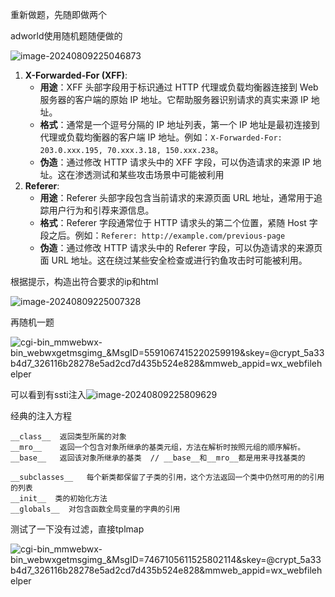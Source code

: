 重新做题，先随即做两个

adworld使用随机题随便做的



![image-20240809225046873](C:\Users\10649\AppData\Roaming\Typora\typora-user-images\image-20240809225046873.png)

1. **X-Forwarded-For (XFF)**:
   - **用途**：XFF 头部字段用于标识通过 HTTP 代理或负载均衡器连接到 Web 服务器的客户端的原始 IP 地址。它帮助服务器识别请求的真实来源 IP 地址。
   - **格式**：通常是一个逗号分隔的 IP 地址列表，第一个 IP 地址是最初连接到代理或负载均衡器的客户端 IP 地址。例如：`X-Forwarded-For: 203.0.xxx.195, 70.xxx.3.18, 150.xxx.238`。
   - **伪造**：通过修改 HTTP 请求头中的 XFF 字段，可以伪造请求的来源 IP 地址。这在渗透测试和某些攻击场景中可能被利用
2. **Referer**:
   - **用途**：Referer 头部字段包含当前请求的来源页面 URL 地址，通常用于追踪用户行为和引荐来源信息。
   - **格式**：Referer 字段通常位于 HTTP 请求头的第二个位置，紧随 Host 字段之后。例如：`Referer: http://example.com/previous-page`
   - **伪造**：通过修改 HTTP 请求头中的 Referer 字段，可以伪造请求的来源页面 URL 地址。这在绕过某些安全检查或进行钓鱼攻击时可能被利用。

根据提示，构造出符合要求的ip和html

![image-20240809225007328](C:\Users\10649\AppData\Roaming\Typora\typora-user-images\image-20240809225007328.png)

再随机一题

![_cgi-bin_mmwebwx-bin_webwxgetmsgimg__&MsgID=5591067415220259919&skey=@crypt_5a33b4d7_326116b28278e5ad2cd7d435b524e828&mmweb_appid=wx_webfilehelper](W:\download\_cgi-bin_mmwebwx-bin_webwxgetmsgimg__&MsgID=5591067415220259919&skey=@crypt_5a33b4d7_326116b28278e5ad2cd7d435b524e828&mmweb_appid=wx_webfilehelper.jpg)



可以看到有ssti注入![image-20240809225809629](C:\Users\10649\AppData\Roaming\Typora\typora-user-images\image-20240809225809629.png)



经典的注入方程

```
__class__  返回类型所属的对象
__mro__    返回一个包含对象所继承的基类元组，方法在解析时按照元组的顺序解析。
__base__   返回该对象所继承的基类  // __base__和__mro__都是用来寻找基类的

__subclasses__   每个新类都保留了子类的引用，这个方法返回一个类中仍然可用的的引用的列表
__init__  类的初始化方法
__globals__  对包含函数全局变量的字典的引用
```

测试了一下没有过滤，直接tplmap

![_cgi-bin_mmwebwx-bin_webwxgetmsgimg__&MsgID=7467105611525802114&skey=@crypt_5a33b4d7_326116b28278e5ad2cd7d435b524e828&mmweb_appid=wx_webfilehelper](W:\download\_cgi-bin_mmwebwx-bin_webwxgetmsgimg__&MsgID=7467105611525802114&skey=@crypt_5a33b4d7_326116b28278e5ad2cd7d435b524e828&mmweb_appid=wx_webfilehelper.jpg)